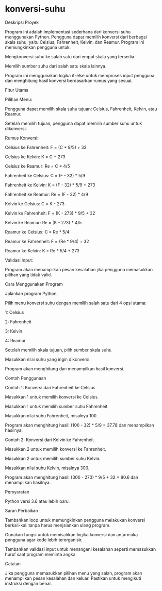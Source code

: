 # konversi-suhu
Deskripsi Proyek

Program ini adalah implementasi sederhana dari konversi suhu menggunakan Python. Pengguna dapat memilih konversi dari berbagai skala suhu, yaitu Celsius, Fahrenheit, Kelvin, dan Reamur. Program ini memungkinkan pengguna untuk:

Mengkonversi suhu ke salah satu dari empat skala yang tersedia.

Memilih sumber suhu dari salah satu skala lainnya.

Program ini menggunakan logika if-else untuk memproses input pengguna dan menghitung hasil konversi berdasarkan rumus yang sesuai.

Fitur Utama

Pilihan Menu:

Pengguna dapat memilih skala suhu tujuan: Celsius, Fahrenheit, Kelvin, atau Reamur.

Setelah memilih tujuan, pengguna dapat memilih sumber suhu untuk dikonversi.

Rumus Konversi:

Celsius ke Fahrenheit: F = (C * 9/5) + 32

Celsius ke Kelvin: K = C + 273

Celsius ke Reamur: Re = C * 4/5

Fahrenheit ke Celsius: C = (F - 32) * 5/9

Fahrenheit ke Kelvin: K = (F - 32) * 5/9 + 273

Fahrenheit ke Reamur: Re = (F - 32) * 4/9

Kelvin ke Celsius: C = K - 273

Kelvin ke Fahrenheit: F = (K - 273) * 9/5 + 32

Kelvin ke Reamur: Re = (K - 273) * 4/5

Reamur ke Celsius: C = Re * 5/4

Reamur ke Fahrenheit: F = (Re * 9/4) + 32

Reamur ke Kelvin: K = Re * 5/4 + 273

Validasi Input:

Program akan menampilkan pesan kesalahan jika pengguna memasukkan pilihan yang tidak valid.

Cara Menggunakan Program

Jalankan program Python.

Pilih menu konversi suhu dengan memilih salah satu dari 4 opsi utama:

1: Celsius

2: Fahrenheit

3: Kelvin

4: Reamur

Setelah memilih skala tujuan, pilih sumber skala suhu.

Masukkan nilai suhu yang ingin dikonversi.

Program akan menghitung dan menampilkan hasil konversi.

Contoh Penggunaan

Contoh 1: Konversi dari Fahrenheit ke Celsius

Masukkan 1 untuk memilih konversi ke Celsius.

Masukkan 1 untuk memilih sumber suhu Fahrenheit.

Masukkan nilai suhu Fahrenheit, misalnya 100.

Program akan menghitung hasil: (100 - 32) * 5/9 = 37.78 dan menampilkan hasilnya.

Contoh 2: Konversi dari Kelvin ke Fahrenheit

Masukkan 2 untuk memilih konversi ke Fahrenheit.

Masukkan 2 untuk memilih sumber suhu Kelvin.

Masukkan nilai suhu Kelvin, misalnya 300.

Program akan menghitung hasil: (300 - 273) * 9/5 + 32 = 80.6 dan menampilkan hasilnya.

Persyaratan

Python versi 3.6 atau lebih baru.

Saran Perbaikan

Tambahkan loop untuk memungkinkan pengguna melakukan konversi berkali-kali tanpa harus menjalankan ulang program.

Gunakan fungsi untuk memisahkan logika konversi dan antarmuka pengguna agar kode lebih terorganisir.

Tambahkan validasi input untuk menangani kesalahan seperti memasukkan huruf saat program meminta angka.

Catatan

Jika pengguna memasukkan pilihan menu yang salah, program akan menampilkan pesan kesalahan dan keluar. Pastikan untuk mengikuti instruksi dengan benar.
